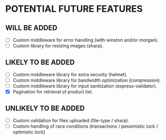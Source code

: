 # POTENTIAL FUTURE FEATURES

## WILL BE ADDED
- [ ] Custom middleware for error handling (with winston and/or morgan).
- [ ] Custom library for resizing images (sharp).

## LIKELY TO BE ADDED
- [ ] Custom middleware library for extra security (helmet).
- [ ] Custom middleware library for bandwidth optimization (compression).
- [ ] Custom middleware library for input sanitization (express-validator).
- [x] Pagination for retrieval of product list.

## UNLIKELY TO BE ADDED
- [ ] Custom validation for files uploaded (file-type / sharp).
- [ ] Custom handling of race conditions (transactions / pessimistic lock / optimistic lock)
